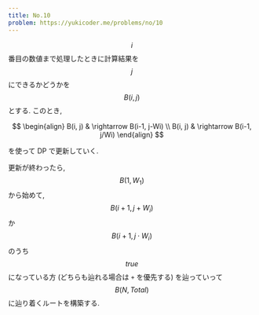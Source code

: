 ```yaml
---
title: No.10
problem: https://yukicoder.me/problems/no/10
---
```

$$ i $$ 番目の数値まで処理したときに計算結果を $$ j $$ にできるかどうかを $$ B(i, j) $$ とする. このとき,

$$
\begin{align}
B(i, j) & \rightarrow B(i-1, j-Wi) \\
B(i, j) & \rightarrow B(i-1, j/Wi)
\end{align}
$$

を使って DP で更新していく.

更新が終わったら, $$ B(1, W_1) $$ から始めて, $$ B(i+1, j+W_i) $$ か $$ B(i+1, j \cdot W_i) $$ のうち $$ true $$ になっている方 (どちらも辿れる場合は `+` を優先する) を辿っていって $$ B(N, Total) $$ に辿り着くルートを構築する.
